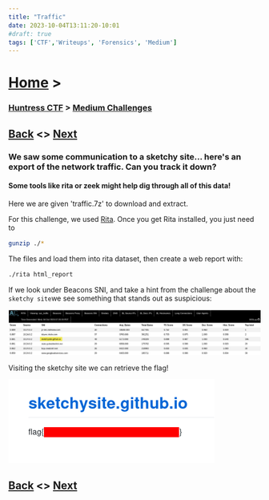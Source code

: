 ```yaml
---
title: "Traffic"
date: 2023-10-04T13:11:20-10:01
#draft: true
tags: ['CTF','Writeups', 'Forensics', 'Medium']
---
```

 

# [Home](https://jjolley91.github.io/blog/) >

###  [Huntress CTF](https://jjolley91.github.io/blog/huntress_ctf_2023) >  [Medium Challenges](https://jjolley91.github.io/blog/huntress_ctf_2023/2.medium/)


## [Back](https://jjolley91.github.io/blog/huntress_ctf_2023/2.medium/hot_off_the_press)  <> [Next](https://jjolley91.github.io/blog/huntress_ctf_2023/2.medium/backdoored_splunk) 

### We saw some communication to a sketchy site... here's an export of the network traffic. Can you track it down?

#### Some tools like rita or zeek might help dig through all of this data!

Here we are given 'traffic.7z' to download and extract.

For this challenge, we used [Rita](https://github.com/activecm/rita). Once you get Rita installed, you just need to 
```bash
gunzip ./*
```

The files and load them into rita dataset, then create a web report with:

```bash
./rita html_report
```

If we look under Beacons SNI,  and take a hint from the challenge about the `sketchy site`we see something that stands out as suspicious:

![traffic1](https://github.com/jjolley91/blog/blob/main/static/Huntress_CTF_2023/traffic1.png?raw=true)

Visiting the sketchy site we can retrieve the flag!

![traffic2](https://github.com/jjolley91/blog/blob/main/static/Huntress_CTF_2023/traffic2.png?raw=true)

## [Back](https://jjolley91.github.io/blog/huntress_ctf_2023/2.medium/hot_off_the_press)  <> [Next](https://jjolley91.github.io/blog/huntress_ctf_2023/2.medium/backdoored_splunk) 


